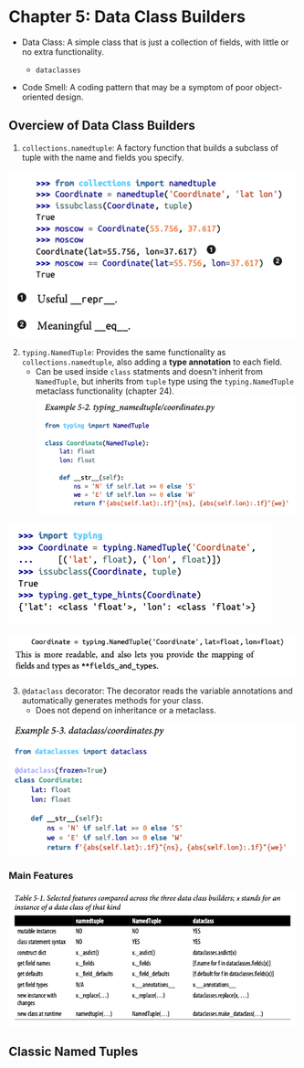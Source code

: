 # Chapter 5: Data Class Builders

- Data Class: A simple class that is just a collection of fields, with little or no extra functionality.
    - `dataclasses`

- Code Smell: A coding pattern that may be a symptom of poor object-oriented design. 

## Overciew of Data Class Builders

1. `collections.namedtuple`: A factory function that builds a subclass of tuple with the name and fields you specify. 

![alt text](image.png)

2. `typing.NamedTuple`: Provides the same functionality as `collections.namedtuple`, also adding a **type annotation** to each field.
    - Can be used inside `class` statments and doesn't inherit from `NamedTuple`, but inherits from `tuple` type using the `typing.NamedTuple` metaclass functionality (chapter 24).
    ![alt text](image-3.png)

![alt text](image-1.png)

![alt text](image-2.png)

3. `@dataclass` decorator: The decorator reads the variable annotations and automatically generates methods for your class. 
    - Does not depend on inheritance or a metaclass. 

![alt text](image-4.png)

### Main Features

![alt text](image-5.png)

## Classic Named Tuples 